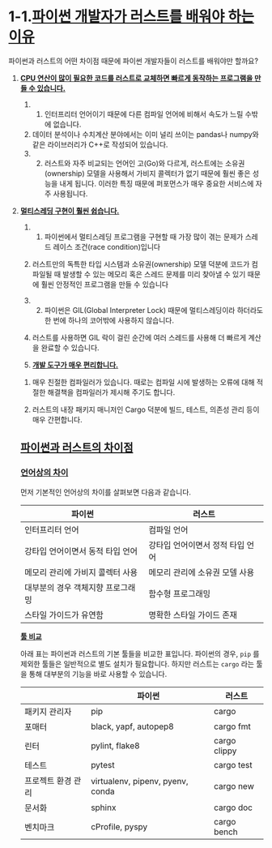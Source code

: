 # 1-1.**[파이썬 개발자가 러스트를 배워야 하는 이유](https://indosaram.github.io/rust-python-book/ch1-01.html#%ED%8C%8C%EC%9D%B4%EC%8D%AC-%EA%B0%9C%EB%B0%9C%EC%9E%90%EA%B0%80-%EB%9F%AC%EC%8A%A4%ED%8A%B8%EB%A5%BC-%EB%B0%B0%EC%9B%8C%EC%95%BC-%ED%95%98%EB%8A%94-%EC%9D%B4%EC%9C%A0)**

파이썬과 러스트의 어떤 차이점 때문에 파이썬 개발자들이 러스트를 배워야만 할까요?

1. **[CPU 연산이 많이 필요한 코드를 러스트로 교체하면 빠르게 동작하는 프로그램을 만들 수 있습니다.](https://indosaram.github.io/rust-python-book/ch1-01.html#%EC%B2%AB%EC%A7%B8%EB%A1%9C-cpu-%EC%97%B0%EC%82%B0%EC%9D%B4-%EB%A7%8E%EC%9D%B4-%ED%95%84%EC%9A%94%ED%95%9C-%EC%BD%94%EB%93%9C%EB%A5%BC-%EB%9F%AC%EC%8A%A4%ED%8A%B8%EB%A1%9C-%EA%B5%90%EC%B2%B4%ED%95%98%EB%A9%B4-%EB%B9%A0%EB%A5%B4%EA%B2%8C-%EB%8F%99%EC%9E%91%ED%95%98%EB%8A%94-%ED%94%84%EB%A1%9C%EA%B7%B8%EB%9E%A8%EC%9D%84-%EB%A7%8C%EB%93%A4-%EC%88%98-%EC%9E%88%EC%8A%B5%EB%8B%88%EB%8B%A4)**
    1. 1) 인터프리터 언어이기 때문에 다른 컴파일 언어에 비해서 속도가 느릴 수밖에 없습니다.
    2. 데이터 분석이나 수치계산 분야에서는 이미 널리 쓰이는 pandas나 numpy와 같은 라이브러리가 C++로 작성되어 있습니다.
    3. 2) 러스트와 자주 비교되는 언어인 고(Go)와 다르게, 러스트에는 소유권(ownership) 모델을 사용해서  가비지 콜렉터가 없기 때문에 훨씬 좋은 성능을 내게 됩니다. 이러한 특징 때문에 퍼포먼스가 매우 중요한 서비스에 자주 사용됩니다.
    
2. **[멀티스레딩 구현이 훨씬 쉽습니다.](https://indosaram.github.io/rust-python-book/ch1-01.html#%EB%91%98%EC%A7%B8%EB%A1%9C-%EB%A9%80%ED%8B%B0%EC%8A%A4%EB%A0%88%EB%94%A9-%EA%B5%AC%ED%98%84%EC%9D%B4-%ED%9B%A8%EC%94%AC-%EC%89%BD%EC%8A%B5%EB%8B%88%EB%8B%A4)**
    1. 1) 파이썬에서 멀티스레딩 프로그램을 구현할 때 가장 많이 겪는 문제가 스레드 레이스 조건(race condition)입니다
    2. 러스트만의 독특한 타입 시스템과 소유권(ownership) 모델 덕분에 코드가 컴파일될 때 발생할 수 있는 메모리 혹은 스레드 문제를 미리 찾아낼 수 있기 때문에 훨씬 안정적인 프로그램을 만들 수 있습니다
    3. 2) 파이썬은 GIL(Global Interpreter Lock) 때문에 멀티스레딩이라 하더라도 한 번에 하나의 코어밖에 사용하지 않습니다.
    4. 러스트를 사용하면 GIL 락이 걸린 순간에 여러 스레드를 사용해 더 빠르게 계산을 완료할 수 있습니다.
    
    3. **[개발 도구가 매우 편리합니다.](https://indosaram.github.io/rust-python-book/ch1-01.html#%EB%A7%88%EC%A7%80%EB%A7%89%EC%9C%BC%EB%A1%9C-%EA%B0%9C%EB%B0%9C-%EB%8F%84%EA%B5%AC%EA%B0%80-%EB%A7%A4%EC%9A%B0-%ED%8E%B8%EB%A6%AC%ED%95%A9%EB%8B%88%EB%8B%A4)**
    
    1) 매우 친절한 컴파일러가 있습니다. 때로는 컴파일 시에 발생하는 오류에 대해 적절한 해결책을 컴파일러가 제시해 주기도 합니다.
    
    2) 러스트의 내장 패키지 매니저인 Cargo 덕분에 빌드, 테스트, 의존성 관리 등이 매우 간편합니다.
    
    ## [파이썬과 러스트의 차이점](https://indosaram.github.io/rust-python-book/ch1-01.html#%ED%8C%8C%EC%9D%B4%EC%8D%AC%EA%B3%BC-%EB%9F%AC%EC%8A%A4%ED%8A%B8%EC%9D%98-%EC%B0%A8%EC%9D%B4%EC%A0%90)
    
    ### [언어상의 차이](https://indosaram.github.io/rust-python-book/ch1-01.html#%EC%96%B8%EC%96%B4%EC%83%81%EC%9D%98-%EC%B0%A8%EC%9D%B4)
    
    먼저 기본적인 언어상의 차이를 살펴보면 다음과 같습니다.
    
    | 파이썬 | 러스트 |
    | --- | --- |
    | 인터프리터 언어 | 컴파일 언어 |
    | 강타입 언어이면서 동적 타입 언어 | 강타입 언어이면서 정적 타입 언어 |
    | 메모리 관리에 가비지 콜렉터 사용 | 메모리 관리에 소유권 모델 사용 |
    | 대부분의 경우 객체지향 프로그래밍 | 함수형 프로그래밍 |
    | 스타일 가이드가 유연함 | 명확한 스타일 가이드 존재 |
    
    **[툴 비교](https://indosaram.github.io/rust-python-book/ch1-01.html#%ED%88%B4-%EB%B9%84%EA%B5%90)**
    
    아래 표는 파이썬과 러스트의 기본 툴들을 비교한 표입니다. 파이썬의 경우, `pip` 를 제외한 툴들은 일반적으로 별도 설치가 필요합니다. 하지만 러스트는 `cargo` 라는 툴을 통해 대부분의 기능을 바로 사용할 수 있습니다.

    |  | 파이썬 | 러스트 |
    | --- | --- | --- |
    | 패키지 관리자 | pip | cargo |
    | 포매터 | black, yapf, autopep8 | cargo fmt |
    | 린터 | pylint, flake8 | cargo clippy |
    | 테스트 | pytest | cargo test |
    | 프로젝트 환경 관리 | virtualenv, pipenv, pyenv, conda | cargo new |
    | 문서화 | sphinx | cargo doc |
    | 벤치마크 | cProfile, pyspy | cargo bench |
